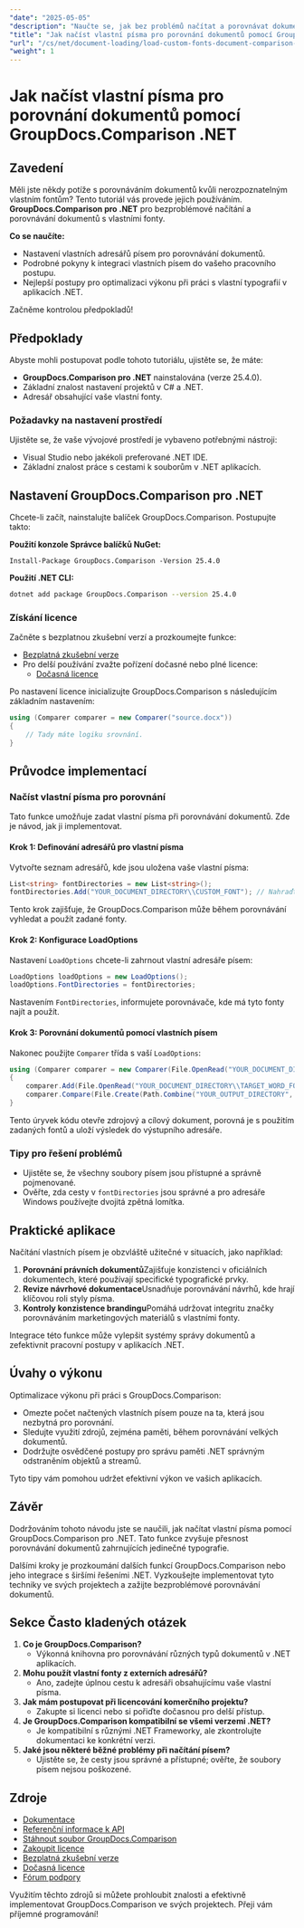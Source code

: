 ```yaml
---
"date": "2025-05-05"
"description": "Naučte se, jak bez problémů načítat a porovnávat dokumenty s vlastními fonty pomocí nástroje GroupDocs.Comparison pro .NET. Postupujte podle podrobných pokynů a osvědčených postupů."
"title": "Jak načíst vlastní písma pro porovnání dokumentů pomocí GroupDocs.Comparison .NET"
"url": "/cs/net/document-loading/load-custom-fonts-document-comparison-groupdocs-net/"
"weight": 1
---
```


# Jak načíst vlastní písma pro porovnání dokumentů pomocí GroupDocs.Comparison .NET

## Zavedení

Měli jste někdy potíže s porovnáváním dokumentů kvůli nerozpoznatelným vlastním fontům? Tento tutoriál vás provede jejich používáním. **GroupDocs.Comparison pro .NET** pro bezproblémové načítání a porovnávání dokumentů s vlastními fonty. 

**Co se naučíte:**
- Nastavení vlastních adresářů písem pro porovnávání dokumentů.
- Podrobné pokyny k integraci vlastních písem do vašeho pracovního postupu.
- Nejlepší postupy pro optimalizaci výkonu při práci s vlastní typografií v aplikacích .NET.

Začněme kontrolou předpokladů!

## Předpoklady

Abyste mohli postupovat podle tohoto tutoriálu, ujistěte se, že máte:

- **GroupDocs.Comparison pro .NET** nainstalována (verze 25.4.0).
- Základní znalost nastavení projektů v C# a .NET.
- Adresář obsahující vaše vlastní fonty.

### Požadavky na nastavení prostředí
Ujistěte se, že vaše vývojové prostředí je vybaveno potřebnými nástroji:
- Visual Studio nebo jakékoli preferované .NET IDE.
- Základní znalost práce s cestami k souborům v .NET aplikacích.

## Nastavení GroupDocs.Comparison pro .NET

Chcete-li začít, nainstalujte balíček GroupDocs.Comparison. Postupujte takto:

**Použití konzole Správce balíčků NuGet:**

```shell
Install-Package GroupDocs.Comparison -Version 25.4.0
```

**Použití .NET CLI:**

```bash
dotnet add package GroupDocs.Comparison --version 25.4.0
```

### Získání licence

Začněte s bezplatnou zkušební verzí a prozkoumejte funkce:
- [Bezplatná zkušební verze](https://releases.groupdocs.com/comparison/net/)
- Pro delší používání zvažte pořízení dočasné nebo plné licence:
  - [Dočasná licence](https://purchase.groupdocs.com/temporary-license/)

Po nastavení licence inicializujte GroupDocs.Comparison s následujícím základním nastavením:

```csharp
using (Comparer comparer = new Comparer("source.docx"))
{
    // Tady máte logiku srovnání.
}
```

## Průvodce implementací

### Načíst vlastní písma pro porovnání

Tato funkce umožňuje zadat vlastní písma při porovnávání dokumentů. Zde je návod, jak ji implementovat.

#### Krok 1: Definování adresářů pro vlastní písma

Vytvořte seznam adresářů, kde jsou uložena vaše vlastní písma:

```csharp
List<string> fontDirectories = new List<string>();
fontDirectories.Add("YOUR_DOCUMENT_DIRECTORY\\CUSTOM_FONT"); // Nahraďte cestou k vlastnímu adresáři písem.
```

Tento krok zajišťuje, že GroupDocs.Comparison může během porovnávání vyhledat a použít zadané fonty.

#### Krok 2: Konfigurace LoadOptions

Nastavení `LoadOptions` chcete-li zahrnout vlastní adresáře písem:

```csharp
LoadOptions loadOptions = new LoadOptions();
loadOptions.FontDirectories = fontDirectories;
```

Nastavením `FontDirectories`, informujete porovnávače, kde má tyto fonty najít a použít.

#### Krok 3: Porovnání dokumentů pomocí vlastních písem

Nakonec použijte `Comparer` třída s vaší `LoadOptions`:

```csharp
using (Comparer comparer = new Comparer(File.OpenRead("YOUR_DOCUMENT_DIRECTORY\\SOURCE_WORD_FONT"), loadOptions))
{
    comparer.Add(File.OpenRead("YOUR_DOCUMENT_DIRECTORY\\TARGET_WORD_FONT"));
    comparer.Compare(File.Create(Path.Combine("YOUR_OUTPUT_DIRECTORY", "RESULT_WORD_FONT")));
}
```

Tento úryvek kódu otevře zdrojový a cílový dokument, porovná je s použitím zadaných fontů a uloží výsledek do výstupního adresáře.

### Tipy pro řešení problémů

- Ujistěte se, že všechny soubory písem jsou přístupné a správně pojmenované.
- Ověřte, zda cesty v `fontDirectories` jsou správné a pro adresáře Windows používejte dvojitá zpětná lomítka.

## Praktické aplikace

Načítání vlastních písem je obzvláště užitečné v situacích, jako například:

1. **Porovnání právních dokumentů**Zajišťuje konzistenci v oficiálních dokumentech, které používají specifické typografické prvky.
2. **Revize návrhové dokumentace**Usnadňuje porovnávání návrhů, kde hrají klíčovou roli styly písma.
3. **Kontroly konzistence brandingu**Pomáhá udržovat integritu značky porovnáváním marketingových materiálů s vlastními fonty.

Integrace této funkce může vylepšit systémy správy dokumentů a zefektivnit pracovní postupy v aplikacích .NET.

## Úvahy o výkonu

Optimalizace výkonu při práci s GroupDocs.Comparison:
- Omezte počet načtených vlastních písem pouze na ta, která jsou nezbytná pro porovnání.
- Sledujte využití zdrojů, zejména paměti, během porovnávání velkých dokumentů.
- Dodržujte osvědčené postupy pro správu paměti .NET správným odstraněním objektů a streamů.

Tyto tipy vám pomohou udržet efektivní výkon ve vašich aplikacích.

## Závěr

Dodržováním tohoto návodu jste se naučili, jak načítat vlastní písma pomocí GroupDocs.Comparison pro .NET. Tato funkce zvyšuje přesnost porovnávání dokumentů zahrnujících jedinečné typografie. 

Dalšími kroky je prozkoumání dalších funkcí GroupDocs.Comparison nebo jeho integrace s širšími řešeními .NET. Vyzkoušejte implementovat tyto techniky ve svých projektech a zažijte bezproblémové porovnávání dokumentů.

## Sekce Často kladených otázek

1. **Co je GroupDocs.Comparison?**
   - Výkonná knihovna pro porovnávání různých typů dokumentů v .NET aplikacích.
2. **Mohu použít vlastní fonty z externích adresářů?**
   - Ano, zadejte úplnou cestu k adresáři obsahujícímu vaše vlastní písma.
3. **Jak mám postupovat při licencování komerčního projektu?**
   - Zakupte si licenci nebo si pořiďte dočasnou pro delší přístup.
4. **Je GroupDocs.Comparison kompatibilní se všemi verzemi .NET?**
   - Je kompatibilní s různými .NET Frameworky, ale zkontrolujte dokumentaci ke konkrétní verzi.
5. **Jaké jsou některé běžné problémy při načítání písem?**
   - Ujistěte se, že cesty jsou správné a přístupné; ověřte, že soubory písem nejsou poškozené.

## Zdroje
- [Dokumentace](https://docs.groupdocs.com/comparison/net/)
- [Referenční informace k API](https://reference.groupdocs.com/comparison/net/)
- [Stáhnout soubor GroupDocs.Comparison](https://releases.groupdocs.com/comparison/net/)
- [Zakoupit licence](https://purchase.groupdocs.com/buy)
- [Bezplatná zkušební verze](https://releases.groupdocs.com/comparison/net/)
- [Dočasná licence](https://purchase.groupdocs.com/temporary-license/)
- [Fórum podpory](https://forum.groupdocs.com/c/comparison/)

Využitím těchto zdrojů si můžete prohloubit znalosti a efektivně implementovat GroupDocs.Comparison ve svých projektech. Přeji vám příjemné programování!